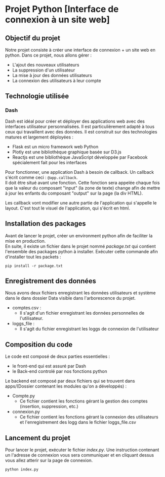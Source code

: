 # Projet Python [Interface de connexion à un site web]

## Objectif du projet

Notre projet consiste à créer une interface de connexion + un site web en python. Dans ce projet, nous allons gérer : 
- L'ajout des nouveaux utilisateurs
- La suppression d'un utilisateur
- La mise à jour des données utilisateurs
- La connexion des utilisateurs à leur compte

## Technologie utilisée

### Dash
Dash est idéal pour créer et déployer des applications web avec des interfaces utilisateur personnalisées. Il est particulièrement adapté à tous ceux qui travaillent avec des données.
Il est construit sur des technologies matures et largement déployées :
 - Flask est un micro framework web Python
 - Plotly est une bibliothèque graphique basée sur D3.js
 - Reactjs est une bibliothèque JavaScript développée par Facebook spécialement fait pour les interfaces

Pour fonctionner, une application Dash à besoin de callback. Un callback s'écrit comme ceci : 
```@app.callback```.  
Il doit être situé avant une fonction. Cette fonction sera appelée chaque fois que la valeur du composant "input" (la zone de texte) change afin de mettre à jour les enfants du composant "output" sur la page (la div HTML).

Les callback vont modifier une autre partie de l'application qui s'appelle le layout. C'est tout le visuel de l'application, qui s'écrit en html.

## Installation des packages

Avant de lancer le projet, créer un environment python afin de faciliter la mise en production.  
En suite, il existe un fichier dans le projet nommé *package.txt* qui contient l'ensemble des packages python à installer.
Exécuter cette commande afin d'installer tout les packets :
```buildoutcfg
pip install -r package.txt
```
## Enregistrement des données
Nous avons deux fichiers enregistrant les données utilisateurs et système dans le dans dossier Data visible dans l'arborescence du projet.
- comptes.csv :  
  - Il s'agit d'un fichier enregistrant les données personnelles de l'utilisateur.
- loggs_file : 
  - Il s'agit du fichier enregistrant les loggs de connexion de l'utilisateur
  
## Composition du code

Le code est composé de deux parties essentielles :
- le front-end qui est assuré par Dash 
- le Back-end controlé par nos fonctions python

Le backend est composé par deux fichiers qui se trouvent dans apps/(Dossier contenant les modules qu'on a développés) : 
- Compte.py  
  - Ce fichier contient les fonctions gérant la gestion des comptes (insertion, suppression, etc.)
- connexion.py  
  - Ce fichier contient les fonctions gérant la connexion des utilisateurs et l'enregistrement des logg  dans le fichier
    loggs_file.csv

## Lancement du projet

Pour lancer le projet, exécuter le fichier *index.py*. Une instruction contenant un l'adresse de connexion vous sera communiquer et en cliquant dessus vous allez atterir sur la page de connexion.
```buildoutcfg
python index.py
```
